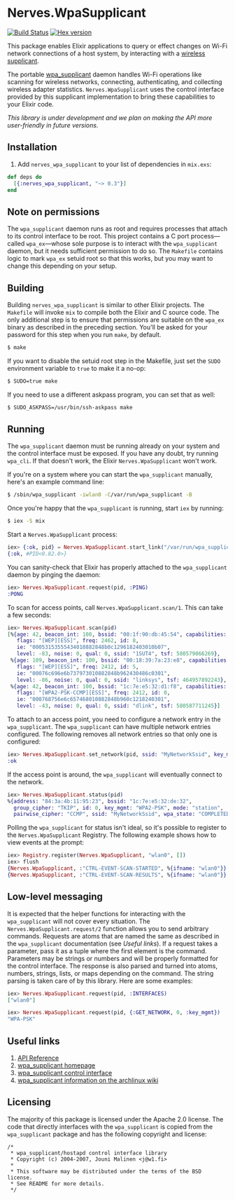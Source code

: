 # Nerves.WpaSupplicant
[![Build Status](https://travis-ci.org/nerves-project/nerves_wpa_supplicant.svg?branch=master)](https://travis-ci.org/nerves-project/nerves_wpa_supplicant)
[![Hex version](https://img.shields.io/hexpm/v/nerves_wpa_supplicant.svg "Hex version")](https://hex.pm/packages/nerves_wpa_supplicant)

This package enables Elixir applications to query or effect changes on Wi-Fi
network connections of a host system, by interacting with a [wireless
supplicant].

The portable [wpa_supplicant] daemon handles Wi-Fi operations like scanning for
wireless networks, connecting, authenticating, and collecting wireless adapter
statistics. `Nerves.WpaSupplicant` uses the control interface provided by this
supplicant implementation to bring these capabilities to your Elixir code.

*This library is under development and we plan on making the API more user-friendly in future versions.*

## Installation

1. Add `nerves_wpa_supplicant` to your list of dependencies in `mix.exs`:
```elixir
def deps do
  [{:nerves_wpa_supplicant, "~> 0.3"}]
end
```

## Note on permissions

The `wpa_supplicant` daemon runs as root and requires processes that attach to
its control interface to be root. This project contains a C port process—called
`wpa_ex`—whose sole purpose is to interact with the `wpa_supplicant` daemon,
but it needs sufficient permission to do so. The `Makefile` contains logic to
mark `wpa_ex` setuid root so that this works, but you may want to change this
depending on your setup.

## Building

Building `nerves_wpa_supplicant` is similar to other Elixir projects. The
`Makefile` will invoke `mix` to compile both the Elixir and C source code. The
only additional step is to ensure that permissions are suitable on the `wpa_ex`
binary as described in the preceding section. You'll be asked for your password
for this step when you run `make`, by default.

```bash
$ make
```

If you want to disable the setuid root step in the Makefile, just set the `SUDO`
environment variable to `true` to make it a no-op:

```bash
$ SUDO=true make
```

If you need to use a different askpass program, you can set that as well:

```bash
$ SUDO_ASKPASS=/usr/bin/ssh-askpass make
```

## Running

The `wpa_supplicant` daemon must be running already on your system and the control
interface must be exposed. If you have any doubt, try running `wpa_cli`. If that
doesn't work, the Elixir `Nerves.WpaSupplicant` won't work.

If you're on a system where you can start the `wpa_supplicant` manually, here's
an example command line:

```bash
$ /sbin/wpa_supplicant -iwlan0 -C/var/run/wpa_supplicant -B
```

Once you're happy that the `wpa_supplicant` is running, start `iex` by running:

```bash
$ iex -S mix
```

Start a `Nerves.WpaSupplicant` process:

```elixir
iex> {:ok, pid} = Nerves.WpaSupplicant.start_link("/var/run/wpa_supplicant/wlan0")
{:ok, #PID<0.82.0>}
```

You can sanity-check that Elixir has properly attached to the `wpa_supplicant`
daemon by pinging the daemon:

```elixir
iex> Nerves.WpaSupplicant.request(pid, :PING)
:PONG
```

To scan for access points, call `Nerves.WpaSupplicant.scan/1`. This can take a few
seconds:

```elixir
iex> Nerves.WpaSupplicant.scan(pid)
[%{age: 42, beacon_int: 100, bssid: "00:1f:90:db:45:54", capabilities: 1073,
   flags: "[WEP][ESS]", freq: 2462, id: 8,
   ie: "00053153555434010882848b0c1296182403010b07",
   level: -83, noise: 0, qual: 0, ssid: "1SUT4", tsf: 580579066269},
 %{age: 109, beacon_int: 100, bssid: "00:18:39:7a:23:e8", capabilities: 1041,
   flags: "[WEP][ESS]", freq: 2412, id: 5,
   ie: "00076c696e6b737973010882848b962430486c0301",
   level: -86, noise: 0, qual: 0, ssid: "linksys", tsf: 464957892243},
 %{age: 42, beacon_int: 100, bssid: "1c:7e:e5:32:d1:f8", capabilities: 1041,
   flags: "[WPA2-PSK-CCMP][ESS]", freq: 2412, id: 0,
   ie: "000768756e6c657468010882848b960c1218240301",
   level: -43, noise: 0, qual: 0, ssid: "dlink", tsf: 580587711245}]
```

To attach to an access point, you need to configure a network entry in the
`wpa_supplicant`. The `wpa_supplicant` can have multiple network entries
configured. The following removes all network entries so that only one is
configured:

```elixir
iex> Nerves.WpaSupplicant.set_network(pid, ssid: "MyNetworkSsid", key_mgmt: :WPA_PSK, psk: "secret")
:ok
```

If the access point is around, the `wpa_supplicant` will eventually connect to
the network.

```elixir
iex> Nerves.WpaSupplicant.status(pid)
%{address: "84:3a:4b:11:95:23", bssid: "1c:7e:e5:32:de:32",
  group_cipher: "TKIP", id: 0, key_mgmt: "WPA2-PSK", mode: "station",
  pairwise_cipher: "CCMP", ssid: "MyNetworkSsid", wpa_state: "COMPLETED"}
```

Polling the `wpa_supplicant` for status isn't ideal, so it's possible to
register to the `Nerves.WpaSupplicant` Registry. The following example shows how to view
events at the prompt:

```elixir
iex> Registry.register(Nerves.WpaSupplicant, "wlan0", [])
iex> flush
{Nerves.WpaSupplicant, :"CTRL-EVENT-SCAN-STARTED", %{ifname: "wlan0"}}
{Nerves.WpaSupplicant, :"CTRL-EVENT-SCAN-RESULTS", %{ifname: "wlan0"}}
```

## Low-level messaging

It is expected that the helper functions for interacting with the `wpa_supplicant`
will not cover every situation. The `Nerves.WpaSupplicant.request/2` function allows
you to send arbitrary commands. Requests are atoms that are named the same as
described in the `wpa_supplicant` documentation (see *Useful links*). If a request
takes a parameter, pass it as a tuple where the first element is the command.
Parameters may be strings or numbers and will be properly formatted for the
control interface. The response is also parsed and turned into atoms, numbers,
strings, lists, or maps depending on the command. The string parsing is taken
care of by this library. Here are some examples:

```elixir
iex> Nerves.WpaSupplicant.request(pid, :INTERFACES)
["wlan0"]

iex> Nerves.WpaSupplicant.request(pid, {:GET_NETWORK, 0, :key_mgmt})
"WPA-PSK"
```

## Useful links

  1. [API Reference](https://hexdocs.pm/nerves_wpa_supplicant/api-reference.html)
  2. [wpa_supplicant homepage][wpa_supplicant]
  3. [wpa_supplicant control interface](http://w1.fi/wpa_supplicant/devel/ctrl_iface_page.html)
  4. [wpa_supplicant information on the archlinux wiki](https://wiki.archlinux.org/index.php/Wpa_supplicant)

## Licensing

The majority of this package is licensed under the Apache 2.0 license. The code
that directly interfaces with the `wpa_supplicant` is copied from the
`wpa_supplicant` package and has the following copyright and license:

```
/*
 * wpa_supplicant/hostapd control interface library
 * Copyright (c) 2004-2007, Jouni Malinen <j@w1.fi>
 *
 * This software may be distributed under the terms of the BSD license.
 * See README for more details.
 */
```

[wireless supplicant]: https://en.wikipedia.org/wiki/Wireless_supplicant
[wpa_supplicant]: http://w1.fi/wpa_supplicant/
